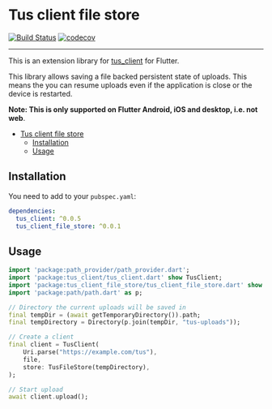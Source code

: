 # Tus client file store

[![Build Status](https://travis-ci.org/jjmutumi/tus_client_file_store.svg?branch=master)](https://travis-ci.org/jjmutumi/tus_client_file_store)
[![codecov](https://codecov.io/gh/jjmutumi/tus_client_file_store/branch/master/graph/badge.svg)](https://codecov.io/gh/jjmutumi/tus_client_file_store)

---

This is an extension library for [tus_client](https://github.com/jjmutumi/tus_client) for Flutter.

This library allows saving a file backed persistent state of uploads.
This means the you can resume uploads even if the application is close or the device is restarted.

**Note: This is only supported on Flutter Android, iOS and desktop, i.e. not web**.

- [Tus client file store](#tus-client-file-store)
  - [Installation](#installation)
  - [Usage](#usage)

## Installation

You need to add to your `pubspec.yaml`:

```yaml
dependencies:
  tus_client: ^0.0.5
  tus_client_file_store: ^0.0.1
```

## Usage

```dart
import 'package:path_provider/path_provider.dart';
import 'package:tus_client/tus_client.dart' show TusClient;
import 'package:tus_client_file_store/tus_client_file_store.dart' show TusFileStore;
import 'package:path/path.dart' as p;

// Directory the current uploads will be saved in
final tempDir = (await getTemporaryDirectory()).path;
final tempDirectory = Directory(p.join(tempDir, "tus-uploads"));

// Create a client
final client = TusClient(
    Uri.parse("https://example.com/tus"),
    file,
    store: TusFileStore(tempDirectory),
);

// Start upload
await client.upload();
```
